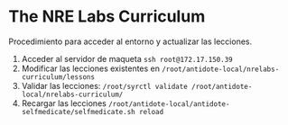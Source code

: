 # The NRE Labs Curriculum

Procedimiento para acceder al entorno y actualizar las lecciones.

1. Acceder al servidor de maqueta `ssh root@172.17.150.39`
2. Modificar las lecciones existentes en `/root/antidote-local/nrelabs-curriculum/lessons`
3. Validar las lecciones: `/root/syrctl validate /root/antidote-local/nrelabs-curriculum/`
4. Recargar las lecciones `/root/antidote-local/antidote-selfmedicate/selfmedicate.sh reload`
